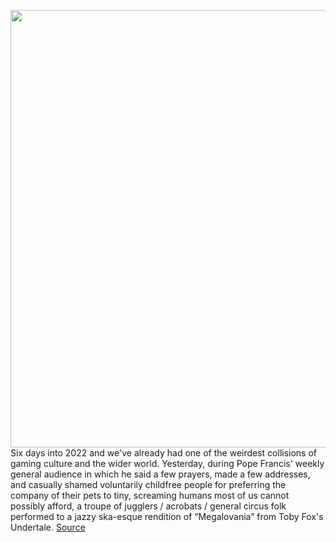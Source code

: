 <img src='https://cdn.vox-cdn.com/thumbor/e7QC0keIdI5MfQs5CvlKuKKgcMU=/0x0:1920x1280/1200x800/filters:focal(799x672:1105x978)/cdn.vox-cdn.com/uploads/chorus_image/image/70355373/sans.0.jpg' width='700px' /><br/>
Six days into 2022 and we've already had one of the weirdest collisions of gaming culture and the wider world. Yesterday, during Pope Francis' weekly general audience in which he said a few prayers, made a few addresses, and casually shamed voluntarily childfree people for preferring the company of their pets to tiny, screaming humans most of us cannot possibly afford, a troupe of jugglers / acrobats / general circus folk performed to a jazzy ska-esque rendition of “Megalovania” from Toby Fox's Undertale.
<a href='https://www.theverge.com/2022/1/6/22870596/undertale-megalovania-pope-frances-toby-fox'> Source <a/>